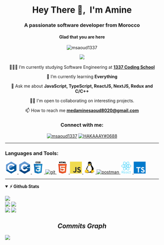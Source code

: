 
<h1 align="center">Hey There 👋,&nbsp;&nbsp;I'm Amine</h1>

<h3 align="center">A passionate software developer from Morocco</h3>

<h4 align="center">Glad that you are here </h4>
<p align="center"> <img src="https://komarev.com/ghpvc/?username=AnouarSaadi&label=Profile%20views&color=0e75b6&style=flat" alt="msaoud1337" /> </p>

<div align="center">

![](https://camo.githubusercontent.com/992babdffd8c74a1502de375fbdf7e4d54773242/68747470733a2f2f6d656469612e67697068792e636f6d2f6d656469612f53576f536b4e36447854737a71494b4571762f67697068792e676966)


👨🏽‍💻 I’m currently studying Software Engineering at **[1337 Coding School](https://1337.ma)**

🌱 I’m currently learning **Everything**

💬 Ask me about **JavaScript, TypeScript, ReactJS, NextJS, Redux and C/C++**
	
💪🏼 I'm open to collaborating on interesting projects.

📫 How to reach me **medaminesaoud8020@gmail.com**

</div>

<h3 align="center">Connect with me:</h3>
<p align="center">
<a href="https://www.linkedin.com/in/mohamed-amine-saoud-63ab12249/" target="blank"><img align="center" src="https://raw.githubusercontent.com/rahuldkjain/github-profile-readme-generator/master/src/images/icons/Social/linked-in-alt.svg" alt="msaoud1337" height="30" width="40" /></a>
<a href="https://discord.gg/HAKAAAY#0688" target="blank"><img align="center" src="https://raw.githubusercontent.com/rahuldkjain/github-profile-readme-generator/master/src/images/icons/Social/discord.svg" alt="HAKAAAY#0688" height="30" width="40" /></a>
</p>

	


---

<h3 align="left">Languages and Tools:</h3>
<p align="left"> <a href="https://www.cprogramming.com/" target="_blank" rel="noreferrer"> <img src="https://raw.githubusercontent.com/devicons/devicon/master/icons/c/c-original.svg" alt="c" width="40" height="40"/> </a> <a href="https://www.w3schools.com/cpp/" target="_blank" rel="noreferrer"> <img src="https://raw.githubusercontent.com/devicons/devicon/master/icons/cplusplus/cplusplus-original.svg" alt="cplusplus" width="40" height="40"/> </a> <a href="https://www.w3schools.com/css/" target="_blank" rel="noreferrer"> <img src="https://raw.githubusercontent.com/devicons/devicon/master/icons/css3/css3-original-wordmark.svg" alt="css3" width="40" height="40"/> </a> <a href="https://git-scm.com/" target="_blank" rel="noreferrer"> <img src="https://www.vectorlogo.zone/logos/git-scm/git-scm-icon.svg" alt="git" width="40" height="40"/> </a> <a href="https://www.w3.org/html/" target="_blank" rel="noreferrer"> <img src="https://raw.githubusercontent.com/devicons/devicon/master/icons/html5/html5-original-wordmark.svg" alt="html5" width="40" height="40"/> </a> <a href="https://developer.mozilla.org/en-US/docs/Web/JavaScript" target="_blank" rel="noreferrer"> <img src="https://raw.githubusercontent.com/devicons/devicon/master/icons/javascript/javascript-original.svg" alt="javascript" width="40" height="40"/> </a> <a href="https://www.linux.org/" target="_blank" rel="noreferrer"> <img src="https://raw.githubusercontent.com/devicons/devicon/master/icons/linux/linux-original.svg" alt="linux" width="40" height="40"/> </a> <a href="https://postman.com" target="_blank" rel="noreferrer"> <img src="https://www.vectorlogo.zone/logos/getpostman/getpostman-icon.svg" alt="postman" width="40" height="40"/> </a> <a href="https://reactjs.org/" target="_blank" rel="noreferrer"> <img src="https://raw.githubusercontent.com/devicons/devicon/master/icons/react/react-original-wordmark.svg" alt="react" width="40" height="40"/> </a> <a href="https://www.typescriptlang.org/" target="_blank" rel="noreferrer"> <img src="https://raw.githubusercontent.com/devicons/devicon/master/icons/typescript/typescript-original.svg" alt="typescript" width="40" height="40"/> </a> </p>

---

<details open>	
  <summary><b>⚡ Github Stats</b></summary>
  <br />
  <img height="180em" src="https://github-profile-summary-cards.vercel.app/api/cards/profile-details?username=msaoud1337&theme=nord_dark" />
  <br/>
  <img height="180em" src="https://github-profile-summary-cards.vercel.app/api/cards/productive-time?username=msaoud1337&theme=nord_dark"/>
  <img height="180em" src="https://github-profile-summary-cards.vercel.app/api/cards/stats?username=msaoud1337&theme=nord_dark"/>
	<br />
  <img height="180em" src="https://github-profile-summary-cards.vercel.app/api/cards/repos-per-language?username=msaoud1337&theme=nord_dark"/>
  <img height="180em" src="https://github-profile-summary-cards.vercel.app/api/cards/most-commit-language?username=msaoud1337&theme=nord_dark"/>
	
<h2 align='center'><i>Commits Graph</i></h2>
	
![]( https://activity-graph.herokuapp.com/graph?username=msaoud1337&theme=react-dark )

</details>

